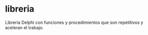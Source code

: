 # libreria
Librería Delphi con funciones y procedimientos que son repetitivos y aceleran el trabajo.
